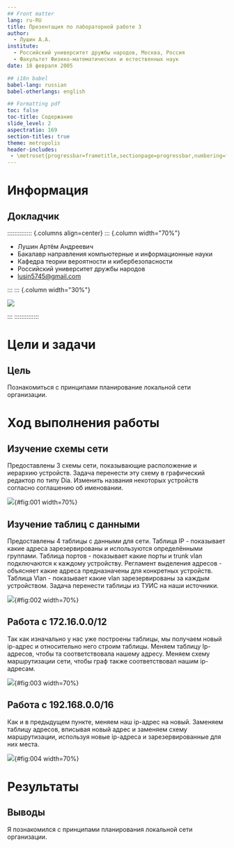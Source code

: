 ```yaml
---
## Front matter
lang: ru-RU
title: Презентация по лабораторной работе 3
author:
  - Лушин А.А.
institute:
  - Российский университет дружбы народов, Москва, Россия
  - Факультет Физико-математических и естественных наук
date: 18 февраля 2005

## i18n babel
babel-lang: russian
babel-otherlangs: english

## Formatting pdf
toc: false
toc-title: Содержание
slide_level: 2
aspectratio: 169
section-titles: true
theme: metropolis
header-includes:
 - \metroset{progressbar=frametitle,sectionpage=progressbar,numbering=fraction}
---
```


# Информация

## Докладчик

:::::::::::::: {.columns align=center}
::: {.column width="70%"}

  * Лушин Артём Андреевич
  * Бакалавр направления компьютерные и информационные науки
  * Кафедра теории вероятности и кибербезопасности
  * Российский университет дружбы народов
  * [lusin5745@gmail.com](mailto:lusin5745@gmail.com)

:::
::: {.column width="30%"}

![](/home/aalushin1/cisco1/presentation/image/me.jpg)

:::
::::::::::::::

# Цели и задачи

## Цель

Познакомиться с принципами планирование локальной сети организации. 

# Ход выполнения работы

## Изучение схемы сети

Предоставлены 3 схемы сети, показывающие расположение и иерархию устройств. Задача перенести эту схему в графический редактор по типу Dia. Изменить названия некоторых устройств согласно соглашению об именовании. 

![](/home/aalushin1/lab3/presentation/image/2.jpg){#fig:001 width=70%}

## Изучение таблиц с данными

Предоставлены 4 таблицы с данными для сети. Таблица IP - показывает какие адреса зарезервированы и используются определёнными группами. Таблица портов - показывает какие порты и trunk vlan подключаются к каждому устройству. Регламент выделения адресов - объясняет какие адреса предназначены для конкретных устройств. Таблица Vlan - показывает какие vlan зарезервированы за каждым устройством. Задача перенести таблицы из ТУИС на наши источники.

![](/home/aalushin1/lab3/presentation/image/5.jpg){#fig:002 width=70%}

## Работа с 172.16.0.0/12

Так как изначально у нас уже построены таблицы, мы получаем новый ip-адрес и относительно него строим таблицы. Меняем таблицу Ip-адресов, чтобы та соответствовала нашему адресу. Меняем схему маршрутизации сети, чтобы граф также соответствовал нашим ip-адресам. 

![](/home/aalushin1/lab3/presentation/image/12.jpg){#fig:003 width=70%}

## Работа с 192.168.0.0/16

Как и в предыдущем пункте, меняем наш ip-адрес на новый. Заменяем таблицу адресов, вписывая новый адрес и заменяем схему маршрутизации, используя новые ip-адреса и зарезервированные для них места. 

![](/home/aalushin1/lab3/presentation/image/13.jpg){#fig:004 width=70%}

# Результаты

## Выводы

Я познакомился с принципами планирования локальной сети организации. 
